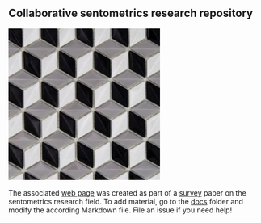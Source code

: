 
## Collaborative sentometrics research repository

![logo](docs/logo.png)

The associated [web page](https://sborms.github.io/econometrics-meets-sentiment) was created as part of a [survey](https://doi.org/10.1111/joes.12370) paper on the sentometrics research field. To add material, go to the [docs](https://github.com/sborms/econometrics-meets-sentiment/tree/master/docs) folder and modify the according Markdown file. File an issue if you need help!


